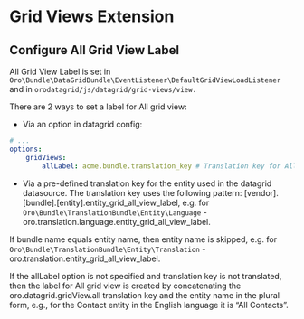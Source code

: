 <a id="customize-datagrids-extensions-grid-views"></a>

# Grid Views Extension

## Configure All Grid View Label

All Grid View Label is set in `Oro\Bundle\DataGridBundle\EventListener\DefaultGridViewLoadListener` and in `orodatagrid/js/datagrid/grid-views/view.`

There are 2 ways to set a label for All grid view:

* Via an option in datagrid config:

```yaml
# ...
options:
    gridViews:
        allLabel: acme.bundle.translation_key # Translation key for All label
```

* Via a pre-defined translation key for the entity used in the datagrid datasource. The translation key uses the following pattern: [vendor].[bundle].[entity].entity_grid_all_view_label, e.g. for `Oro\Bundle\TranslationBundle\Entity\Language` - oro.translation.language.entity_grid_all_view_label.

If bundle name equals entity name, then entity name is skipped, e.g. for `Oro\Bundle\TranslationBundle\Entity\Translation` - oro.translation.entity_grid_all_view_label.

If the allLabel option is not specified and translation key is not translated, then the label for All grid view is created by concatenating the oro.datagrid.gridView.all translation key and the entity name in the plural form, e.g., for the Contact entity in the English language it is “All Contacts”.
